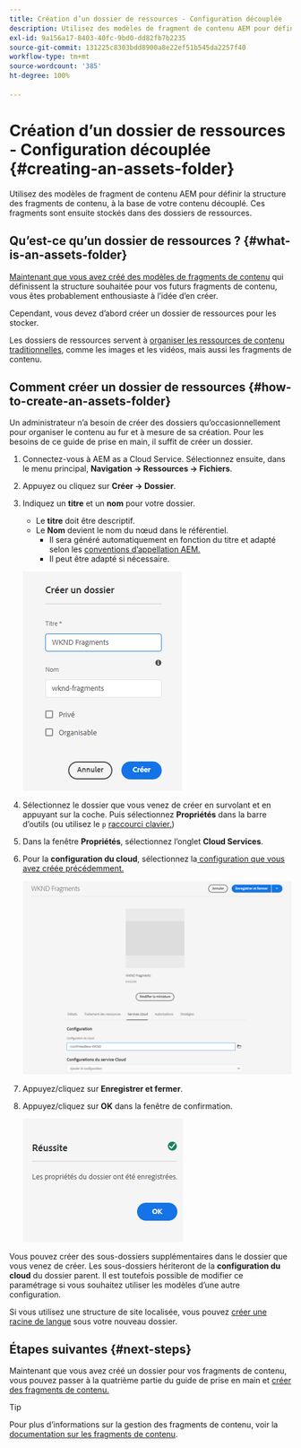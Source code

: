 ```yaml
---
title: Création d’un dossier de ressources - Configuration découplée
description: Utilisez des modèles de fragment de contenu AEM pour définir la structure des fragments de contenu, à la base de votre contenu découplé.
exl-id: 9a156a17-8403-40fc-9bd0-dd82fb7b2235
source-git-commit: 131225c8303bdd8900a8e22ef51b545da2257f40
workflow-type: tm+mt
source-wordcount: '385'
ht-degree: 100%

---
```


# Création d’un dossier de ressources - Configuration découplée {#creating-an-assets-folder}

Utilisez des modèles de fragment de contenu AEM pour définir la structure des fragments de contenu, à la base de votre contenu découplé. Ces fragments sont ensuite stockés dans des dossiers de ressources.

## Qu’est-ce qu’un dossier de ressources ?  {#what-is-an-assets-folder}

[Maintenant que vous avez créé des modèles de fragments de contenu](create-content-model.md) qui définissent la structure souhaitée pour vos futurs fragments de contenu, vous êtes probablement enthousiaste à l’idée d’en créer.

Cependant, vous devez d’abord créer un dossier de ressources pour les stocker.

Les dossiers de ressources servent à [organiser les ressources de contenu traditionnelles](/help/assets/manage-digital-assets.md), comme les images et les vidéos, mais aussi les fragments de contenu.

## Comment créer un dossier de ressources {#how-to-create-an-assets-folder}

Un administrateur n’a besoin de créer des dossiers qu’occasionnellement pour organiser le contenu au fur et à mesure de sa création. Pour les besoins de ce guide de prise en main, il suffit de créer un dossier.

1. Connectez-vous à AEM as a Cloud Service. Sélectionnez ensuite, dans le menu principal, **Navigation -> Ressources -> Fichiers**.
1. Appuyez ou cliquez sur **Créer -> Dossier**.
1. Indiquez un **titre** et un **nom** pour votre dossier.
   * Le **titre** doit être descriptif.
   * Le **Nom** devient le nom du nœud dans le référentiel.
      * Il sera généré automatiquement en fonction du titre et adapté selon les [conventions d’appellation AEM.](/help/implementing/developing/introduction/naming-conventions.md)
      * Il peut être adapté si nécessaire.

   ![Créer un dossier](../assets/assets-folder-create.png)
1. Sélectionnez le dossier que vous venez de créer en survolant et en appuyant sur la coche. Puis sélectionnez **Propriétés** dans la barre d’outils (ou utilisez le `p` [raccourci clavier.](/help/sites-cloud/authoring/getting-started/keyboard-shortcuts.md))
1. Dans la fenêtre **Propriétés**, sélectionnez l’onglet **Cloud Services**.
1. Pour la **configuration du cloud**, sélectionnez la[ configuration que vous avez créée précédemment.](create-configuration.md)

   ![Configurer le dossier de ressources](../assets/assets-folder-configure.png)
1. Appuyez/cliquez sur **Enregistrer et fermer**.
1. Appuyez/cliquez sur **OK** dans la fenêtre de confirmation.

   ![Fenêtre de confirmation](../assets/assets-folder-confirmation.png)

Vous pouvez créer des sous-dossiers supplémentaires dans le dossier que vous venez de créer. Les sous-dossiers hériteront de la **configuration du cloud** du dossier parent. Il est toutefois possible de modifier ce paramétrage si vous souhaitez utiliser les modèles d’une autre configuration.

Si vous utilisez une structure de site localisée, vous pouvez [créer une racine de langue](/help/assets/translate-assets.md) sous votre nouveau dossier.

## Étapes suivantes {#next-steps}

Maintenant que vous avez créé un dossier pour vos fragments de contenu, vous pouvez passer à la quatrième partie du guide de prise en main et [créer des fragments de contenu.](create-content-fragment.md)

>[!TIP]
>
>Pour plus d’informations sur la gestion des fragments de contenu, voir la [documentation sur les fragments de contenu](/help/assets/content-fragments/content-fragments.md).
